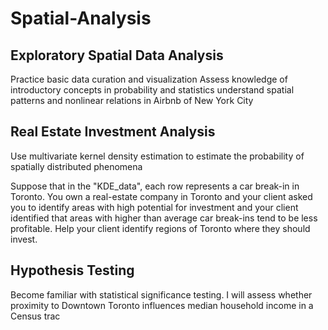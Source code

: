 # Spatial-Analysis

## Exploratory Spatial Data Analysis
Practice basic data curation and visualization
Assess knowledge of introductory concepts in probability and statistics
understand spatial patterns and nonlinear relations in Airbnb of New York City

## Real Estate Investment Analysis
Use multivariate kernel density estimation to estimate the probability of spatially distributed phenomena

Suppose that in the "KDE_data", each row represents a car break-in in Toronto. You own a real-estate company in Toronto and your client asked you to identify areas with high potential for investment and your client identified that areas with higher than average car break-ins tend to be less profitable. Help your client identify regions of Toronto where they should invest.

## Hypothesis Testing
Become familiar with statistical significance testing.
I will assess whether proximity to Downtown Toronto influences median household income in a Census trac
